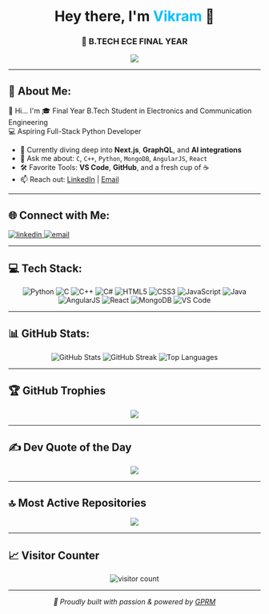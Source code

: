 <!-- Profile Header -->
<h1 align="center">Hey there, I'm <span style="color:#00BFFF">Vikram</span> 👋</h1>
<h3 align="center">🚀 B.TECH ECE FINAL YEAR</h3>

<p align="center">
  <img src="https://readme-typing-svg.herokuapp.com?font=Fira+Code&size=22&pause=1000&color=00BFFF&center=true&vCenter=true&width=500&lines=I+build+cool+things+with+Python;I+love+clean+code+%26+clever+UX;Let's+create+something+awesome!" />
</p>

---

## 💫 About Me:
👋 Hi... I'm
🎓 Final Year B.Tech Student in Electronics and Communication Engineering  
💻 Aspiring Full-Stack Python Developer  
- 🌱 Currently diving deep into **Next.js**, **GraphQL**, and **AI integrations**  
- 💬 Ask me about: `C`, `C++`, `Python`, `MongoDB`, `AngularJS`, `React`  
- 🛠️ Favorite Tools: **VS Code**, **GitHub**, and a fresh cup of ☕  
- 📫 Reach out: [LinkedIn](https://www.linkedin.com/in/vikram-m-ece-2638b1326?utm_source=share&utm_campaign=share_via&utm_content=profile&utm_medium=android_app) | [Email](mailto:vikram161104vicky@gmail.com)

---

## 🌐 Connect with Me:
<p align="left">
  <a href="https://www.linkedin.com/in/vikram-m-ece-2638b1326" target="_blank">
    <img src="https://img.shields.io/badge/LinkedIn-%230077B5.svg?style=for-the-badge&logo=linkedin&logoColor=white" alt="linkedin"/>
  </a>
  <a href="mailto:vikram161104vicky@gmail.com" target="_blank">
    <img src="https://img.shields.io/badge/Email-D14836?style=for-the-badge&logo=gmail&logoColor=white" alt="email"/>
  </a>
</p>

---

## 💻 Tech Stack:
<div align="center">
  
![Python](https://img.shields.io/badge/Python-3670A0?style=for-the-badge&logo=python&logoColor=ffdd54)
![C](https://img.shields.io/badge/C-00599C?style=for-the-badge&logo=c&logoColor=white)
![C++](https://img.shields.io/badge/C++-00599C?style=for-the-badge&logo=c%2B%2B&logoColor=white)
![C#](https://img.shields.io/badge/C%23-239120?style=for-the-badge&logo=csharp&logoColor=white)
![HTML5](https://img.shields.io/badge/HTML5-E34F26?style=for-the-badge&logo=html5&logoColor=white)
![CSS3](https://img.shields.io/badge/CSS3-1572B6?style=for-the-badge&logo=css3&logoColor=white)
![JavaScript](https://img.shields.io/badge/JavaScript-323330?style=for-the-badge&logo=javascript&logoColor=F7DF1E)
![Java](https://img.shields.io/badge/Java-ED8B00?style=for-the-badge&logo=openjdk&logoColor=white)
![AngularJS](https://img.shields.io/badge/AngularJS-E23237?style=for-the-badge&logo=angularjs&logoColor=white)
![React](https://img.shields.io/badge/React-20232A?style=for-the-badge&logo=react&logoColor=61DAFB)
![MongoDB](https://img.shields.io/badge/MongoDB-4EA94B?style=for-the-badge&logo=mongodb&logoColor=white)
![VS Code](https://img.shields.io/badge/VS%20Code-007ACC?style=for-the-badge&logo=visual-studio-code&logoColor=white)

</div>

---

## 📊 GitHub Stats:
<p align="center">
  <img src="https://github-readme-stats.vercel.app/api?username=vikram2004vs&theme=dark&hide_border=true&include_all_commits=true&count_private=true" alt="GitHub Stats" />
  <img src="https://nirzak-streak-stats.vercel.app/?user=vikram2004vs&theme=dark&hide_border=true" alt="GitHub Streak" />
  <img src="https://github-readme-stats.vercel.app/api/top-langs/?username=vikram2004vs&theme=dark&hide_border=true&layout=compact" alt="Top Languages" />
</p>

---

## 🏆 GitHub Trophies
<p align="center">
  <img src="https://github-profile-trophy.vercel.app/?username=vikram2004vs&theme=tokyonight&no-frame=false&no-bg=true&margin-w=8" />
</p>

---

## ✍️ Dev Quote of the Day
<p align="center">
  <img src="https://quotes-github-readme.vercel.app/api?type=vertical&theme=radical" />
</p>

---

## 🔝 Most Active Repositories
<p align="center">
  <img src="https://github-contributor-stats.vercel.app/api?username=vikram2004vs&limit=5&theme=jolly&combine_all_yearly_contributions=true" />
</p>

---

## 📈 Visitor Counter
<p align="center">
  <img src="https://visitcount.itsvg.in/api?id=vikram2004vs&icon=0&color=13" alt="visitor count"/>
</p>

---

<p align="center">
  <i>🚀 Proudly built with passion & powered by <a href="https://gprm.itsvg.in" target="_blank">GPRM</a></i>
</p>
